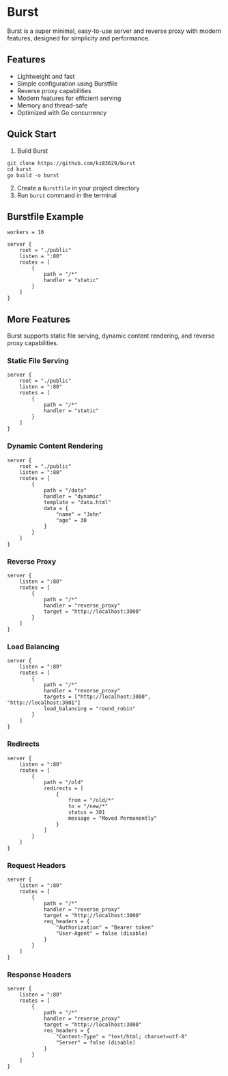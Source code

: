 # Burst

Burst is a super minimal, easy-to-use server and reverse proxy with modern features, designed for simplicity and performance.

## Features

- Lightweight and fast
- Simple configuration using Burstfile
- Reverse proxy capabilities
- Modern features for efficient serving
- Memory and thread-safe
- Optimized with Go concurrency

## Quick Start

1. Build Burst

```
git clone https://github.com/kz83629/burst
cd burst
go build -o burst
```

2. Create a `Burstfile` in your project directory
3. Run `burst` command in the terminal

## Burstfile Example

```
workers = 10    

server {
    root = "./public"
    listen = ":80"
    routes = [
        {
            path = "/*"
            handler = "static"
        }
    ]
}
```

## More Features

Burst supports static file serving, dynamic content rendering, and reverse proxy capabilities.

### Static File Serving

```
server {
    root = "./public"
    listen = ":80"
    routes = [
        {
            path = "/*"
            handler = "static"
        }
    ]
}
```

### Dynamic Content Rendering

```
server {
    root = "./public"
    listen = ":80"
    routes = [
        {
            path = "/data"
            handler = "dynamic"
            template = "data.html"
            data = {
                "name" = "John"
                "age" = 30
            }
        }
    ]
}
```

### Reverse Proxy

```
server {
    listen = ":80"
    routes = [
        {
            path = "/*"
            handler = "reverse_proxy"
            target = "http://localhost:3000"
        }
    ]
}
```

### Load Balancing

```
server {
    listen = ":80"
    routes = [
        {
            path = "/*"
            handler = "reverse_proxy"
            targets = ["http://localhost:3000", "http://localhost:3001"]
            load_balancing = "round_robin"
        }
    ]
}
```

### Redirects

```
server {
    listen = ":80"
    routes = [
        {
            path = "/old"
            redirects = [
                {
                    from = "/old/*"
                    to = "/new/*"
                    status = 301
                    message = "Moved Permanently"
                }
            ]   
        }
    ]
}
```

### Request Headers

```
server {
    listen = ":80"
    routes = [
        {
            path = "/*"
            handler = "reverse_proxy"
            target = "http://localhost:3000"
            req_headers = {
                "Authorization" = "Bearer token"
                "User-Agent" = false (disable)
            }
        }
    ]
}
```

### Response Headers

```
server {
    listen = ":80"
    routes = [
        {
            path = "/*"
            handler = "reverse_proxy"
            target = "http://localhost:3000"
            res_headers = {
                "Content-Type" = "text/html; charset=utf-8"
                "Server" = false (disable)
            }
        }
    ]
}
```

